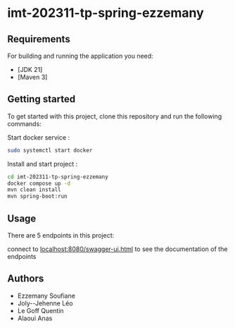 # imt-202311-tp-spring-ezzemany

## Requirements

For building and running the application you need:

- [JDK 21]
- [Maven 3]

## Getting started

To get started with this project, clone this repository and run the following commands:

Start docker service :
```bash
sudo systemctl start docker 
```
Install and start project :
```bash
cd imt-202311-tp-spring-ezzemany
docker compose up -d
mvn clean install
mvn spring-boot:run
```

## Usage

There are 5 endpoints in this project:

connect to <localhost:8080/swagger-ui.html> to see the documentation of the endpoints

## Authors

- Ezzemany Soufiane 
- Joly--Jehenne Léo
- Le Goff Quentin
- Alaoui Anas
